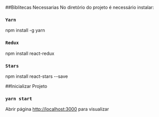 ##Biblitecas Necessarias 
No diretório do projeto é necessário instalar:

### `Yarn`
npm install -g yarn
### `Redux`
npm install react-redux
### `Stars`
npm install react-stars --save

##Inicializar Projeto 
### `yarn start`

Abrir página [http://localhost:3000](http://localhost:3000) para visualizar


